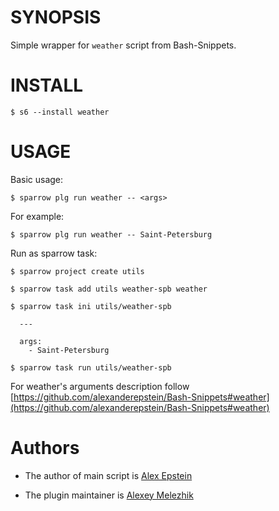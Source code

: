 # SYNOPSIS

Simple wrapper for `weather` script from Bash-Snippets.


# INSTALL

    $ s6 --install weather

# USAGE

Basic usage:

    $ sparrow plg run weather -- <args>

For example:

    $ sparrow plg run weather -- Saint-Petersburg

Run as sparrow task:

    $ sparrow project create utils

    $ sparrow task add utils weather-spb weather

    $ sparrow task ini utils/weather-spb

      ---

      args:
        - Saint-Petersburg

    $ sparrow task run utils/weather-spb

For weather's arguments description follow [https://github.com/alexanderepstein/Bash-Snippets#weather](https://github.com/alexanderepstein/Bash-Snippets#weather)

# Authors

* The author of main script is [Alex Epstein](https://github.com/alexanderepstein)

* The plugin maintainer is [Alexey Melezhik](https://github.com/melezhik/)



